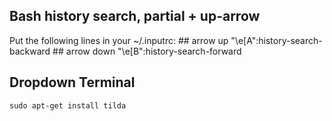 Bash history search, partial + up-arrow
---
  
  Put the following lines in your ~/.inputrc:
    ## arrow up
    "\e[A":history-search-backward
    ## arrow down
    "\e[B":history-search-forward

Dropdown Terminal
---
    sudo apt-get install tilda
